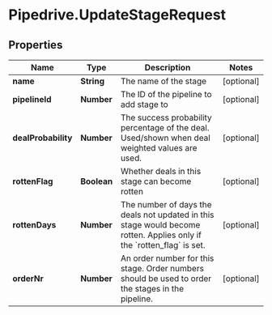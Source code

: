 # Pipedrive.UpdateStageRequest

## Properties

Name | Type | Description | Notes
------------ | ------------- | ------------- | -------------
**name** | **String** | The name of the stage | [optional] 
**pipelineId** | **Number** | The ID of the pipeline to add stage to | [optional] 
**dealProbability** | **Number** | The success probability percentage of the deal. Used/shown when deal weighted values are used. | [optional] 
**rottenFlag** | **Boolean** | Whether deals in this stage can become rotten | [optional] 
**rottenDays** | **Number** | The number of days the deals not updated in this stage would become rotten. Applies only if the &#x60;rotten_flag&#x60; is set. | [optional] 
**orderNr** | **Number** | An order number for this stage. Order numbers should be used to order the stages in the pipeline. | [optional] 


